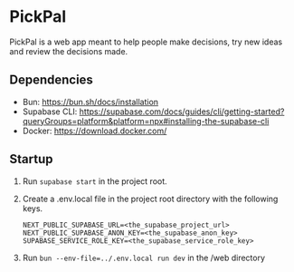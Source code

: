 # PickPal
PickPal is a web app meant to help people make decisions, try new ideas and review the decisions made.

## Dependencies
- Bun: https://bun.sh/docs/installation
- Supabase CLI: https://supabase.com/docs/guides/cli/getting-started?queryGroups=platform&platform=npx#installing-the-supabase-cli
- Docker: https://download.docker.com/

## Startup

1. Run ```supabase start``` in the project root.

2. Create a .env.local file in the project root directory with the following keys.
    ```.env
    NEXT_PUBLIC_SUPABASE_URL=<the_supabase_project_url>
    NEXT_PUBLIC_SUPABASE_ANON_KEY=<the_supabase_anon_key>
    SUPABASE_SERVICE_ROLE_KEY=<the_supabase_service_role_key>
    ```

3. Run ```bun --env-file=../.env.local run dev``` in the /web directory

